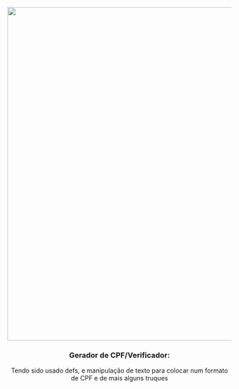 <div align="center">

[<img src="https://media.discordapp.net/attachments/1213992791508779019/1263553833284538399/iu.png?ex=669aa7b5&is=66995635&hm=7502dd555f93805cdc749a01cf97f4a93386d4ec62faa0ab4521a92a2977166c&format=webp&quality=lossless&width=472&height=314&" width="750" />](https://images-ext-1.discordapp.net/external/IXJF-6QCnbkHkgIG2X60_Iwd8WVs9pg2W7-o4oLdOxY/https/tiinside.com.br/wp-content/uploads/2020/02/cpf.jpg?format=webp&width=255&height=159)

### Gerador de CPF/Verificador:

Tendo sido usado defs, e manipulação de texto para colocar num formato de CPF e de mais alguns truques 


